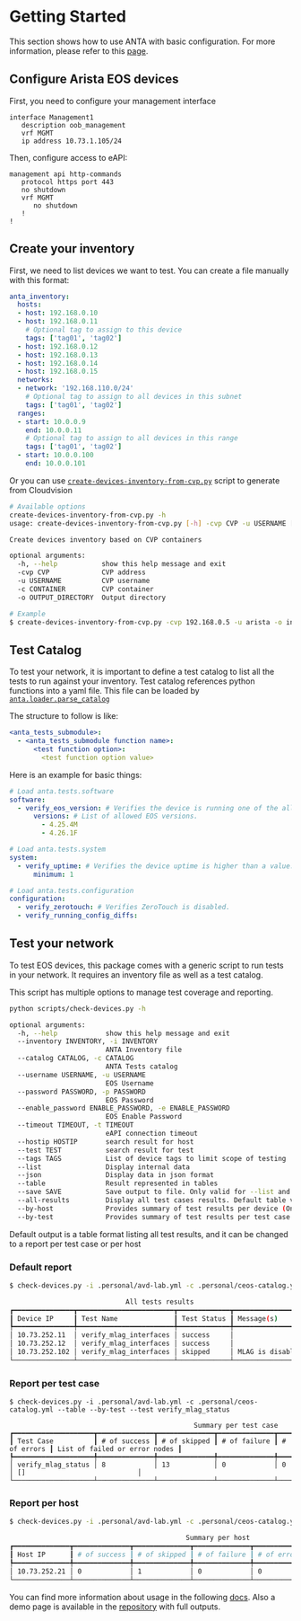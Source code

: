 # Getting Started

This section shows how to use ANTA with basic configuration. For more information, please refer to this [page](./docs/usage.md).

## Configure Arista EOS devices

First, you need to configure your management interface

```eos
interface Management1
   description oob_management
   vrf MGMT
   ip address 10.73.1.105/24
```

Then, configure access to eAPI:

```eos
management api http-commands
   protocol https port 443
   no shutdown
   vrf MGMT
      no shutdown
   !
!
```

## Create your inventory

First, we need to list devices we want to test. You can create a file manually with this format:

```yaml
anta_inventory:
  hosts:
  - host: 192.168.0.10
  - host: 192.168.0.11
    # Optional tag to assign to this device
    tags: ['tag01', 'tag02']
  - host: 192.168.0.12
  - host: 192.168.0.13
  - host: 192.168.0.14
  - host: 192.168.0.15
  networks:
  - network: '192.168.110.0/24'
    # Optional tag to assign to all devices in this subnet
    tags: ['tag01', 'tag02']
  ranges:
  - start: 10.0.0.9
    end: 10.0.0.11
    # Optional tag to assign to all devices in this range
    tags: ['tag01', 'tag02']
  - start: 10.0.0.100
    end: 10.0.0.101
```

Or you can use [`create-devices-inventory-from-cvp.py`](scripts/create-devices-inventory-from-cvp.py) script to generate from Cloudvision

```bash
# Available options
create-devices-inventory-from-cvp.py -h
usage: create-devices-inventory-from-cvp.py [-h] -cvp CVP -u USERNAME [-c CONTAINER] -o OUTPUT_DIRECTORY

Create devices inventory based on CVP containers

optional arguments:
  -h, --help           show this help message and exit
  -cvp CVP             CVP address
  -u USERNAME          CVP username
  -c CONTAINER         CVP container
  -o OUTPUT_DIRECTORY  Output directory

# Example
$ create-devices-inventory-from-cvp.py -cvp 192.168.0.5 -u arista -o inventory -c Spine
```
## Test Catalog

To test your network, it is important to define a test catalog to list all the tests to run against your inventory. Test catalog references python functions into a yaml file. This file can be loaded by [`anta.loader.parse_catalog`](anta/loader.py)

The structure to follow is like:

```yaml
<anta_tests_submodule>:
  - <anta_tests_submodule function name>:
      <test function option>:
        <test function option value>
```

Here is an example for basic things:

```yaml
# Load anta.tests.software
software:
  - verify_eos_version: # Verifies the device is running one of the allowed EOS version.
      versions: # List of allowed EOS versions.
        - 4.25.4M
        - 4.26.1F

# Load anta.tests.system
system:
  - verify_uptime: # Verifies the device uptime is higher than a value.
      minimum: 1

# Load anta.tests.configuration
configuration:
  - verify_zerotouch: # Verifies ZeroTouch is disabled.
  - verify_running_config_diffs:
```

## Test your network

To test EOS devices, this package comes with a generic script to run tests in your network. It requires an inventory file as well as a test catalog.

This script has multiple options to manage test coverage and reporting.

```bash
python scripts/check-devices.py -h

optional arguments:
  -h, --help            show this help message and exit
  --inventory INVENTORY, -i INVENTORY
                        ANTA Inventory file
  --catalog CATALOG, -c CATALOG
                        ANTA Tests catalog
  --username USERNAME, -u USERNAME
                        EOS Username
  --password PASSWORD, -p PASSWORD
                        EOS Password
  --enable_password ENABLE_PASSWORD, -e ENABLE_PASSWORD
                        EOS Enable Password
  --timeout TIMEOUT, -t TIMEOUT
                        eAPI connection timeout
  --hostip HOSTIP       search result for host
  --test TEST           search result for test
  --tags TAGS           List of device tags to limit scope of testing
  --list                Display internal data
  --json                Display data in json format
  --table               Result represented in tables
  --save SAVE           Save output to file. Only valid for --list and --json
  --all-results         Display all test cases results. Default table view (Only valid with --table)
  --by-host             Provides summary of test results per device (Only valid with --table)
  --by-test             Provides summary of test results per test case (Only valid with --table)
```

Default output is a table format listing all test results, and it can be changed to a report per test case or per host

### Default report

```bash
$ check-devices.py -i .personal/avd-lab.yml -c .personal/ceos-catalog.yml --table

                             All tests results
┏━━━━━━━━━━━━━━━┳━━━━━━━━━━━━━━━━━━━━━━━━┳━━━━━━━━━━━━━┳━━━━━━━━━━━━━━━━━━┓
┃ Device IP     ┃ Test Name              ┃ Test Status ┃ Message(s)       ┃
┡━━━━━━━━━━━━━━━╇━━━━━━━━━━━━━━━━━━━━━━━━╇━━━━━━━━━━━━━╇━━━━━━━━━━━━━━━━━━┩
│ 10.73.252.11  │ verify_mlag_interfaces │ success     │                  │
│ 10.73.252.12  │ verify_mlag_interfaces │ success     │                  │
│ 10.73.252.102 │ verify_mlag_interfaces │ skipped     │ MLAG is disabled │
└───────────────┴────────────────────────┴─────────────┴──────────────────┘
```

### Report per test case

```
$ check-devices.py -i .personal/avd-lab.yml -c .personal/ceos-catalog.yml --table --by-test --test verify_mlag_status

                                              Summary per test case
┏━━━━━━━━━━━━━━━━━━━━┳━━━━━━━━━━━━━━┳━━━━━━━━━━━━━━┳━━━━━━━━━━━━━━┳━━━━━━━━━━━━━┳━━━━━━━━━━━━━━━━━━━━━━━━━━━━━━━┓
┃ Test Case          ┃ # of success ┃ # of skipped ┃ # of failure ┃ # of errors ┃ List of failed or error nodes ┃
┡━━━━━━━━━━━━━━━━━━━━╇━━━━━━━━━━━━━━╇━━━━━━━━━━━━━━╇━━━━━━━━━━━━━━╇━━━━━━━━━━━━━╇━━━━━━━━━━━━━━━━━━━━━━━━━━━━━━━┩
│ verify_mlag_status │ 8            │ 13           │ 0            │ 0           │ []                            │
└────────────────────┴──────────────┴──────────────┴──────────────┴─────────────┴───────────────────────────────┘
```

### Report per host

```bash
$ check-devices.py -i .personal/avd-lab.yml -c .personal/ceos-catalog.yml --table --by-host --test verify_mlag_status --hostip 10.73.252.21

                                            Summary per host
┏━━━━━━━━━━━━━━┳━━━━━━━━━━━━━━┳━━━━━━━━━━━━━━┳━━━━━━━━━━━━━━┳━━━━━━━━━━━━━┳━━━━━━━━━━━━━━━━━━━━━━━━━━━━┓
┃ Host IP      ┃ # of success ┃ # of skipped ┃ # of failure ┃ # of errors ┃ List of failed ortest case ┃
┡━━━━━━━━━━━━━━╇━━━━━━━━━━━━━━╇━━━━━━━━━━━━━━╇━━━━━━━━━━━━━━╇━━━━━━━━━━━━━╇━━━━━━━━━━━━━━━━━━━━━━━━━━━━┩
│ 10.73.252.21 │ 0            │ 1            │ 0            │ 0           │ []                         │
└──────────────┴──────────────┴──────────────┴──────────────┴─────────────┴────────────────────────────┘
```

You can find more information about usage in the following [docs](./docs/usage.md). Also a demo page is available in the [repository](./docs/demo.md) with full outputs.